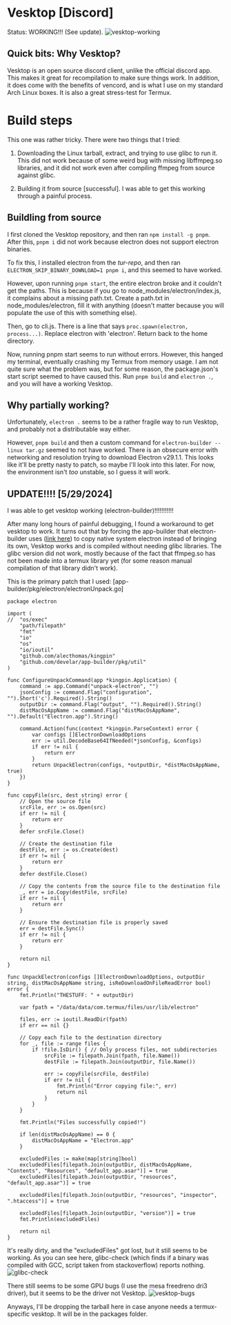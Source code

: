 # Vesktop [Discord]
Status: WORKING!!! (See update).
![vesktop-working](https://github.com/mzen17/Termux-Applications-Installation/assets/92705460/9c02298c-d685-4f4d-8384-c22b5f6a28b9)


## Quick bits: Why Vesktop?
Vesktop is an open source discord client, unlike the official discord app. This makes it great for recompilation to make sure things work. In addition, it does come with the benefits of vencord, and is what I use on my standard Arch Linux boxes. It is also a great stress-test for Termux.

# Build steps
This one was rather tricky. There were two things that I tried:
1. Downloading the Linux tarball, extract, and trying to use glibc to run it. This did not work because of some weird bug with missing libffmpeg.so libraries, and it did not work even after compiling ffmpeg from source against glibc.

2. Building it from source [successful]. I was able to get this working through a painful process.

## Buildling from source
I first cloned the Vesktop repository, and then ran `npm install -g pnpm`. After this, `pnpm i` did not work because electron does not support electron binaries.

To fix this, I installed electron from the *tur-repo*, and then ran `ELECTRON_SKIP_BINARY_DOWNLOAD=1 pnpm i`, and this seemed to have worked.

However, upon running `pnpm start`, the entire electron broke and it couldn't get the paths. This is because if you go to node_modules/electron/index.js, it complains about a missing path.txt. Create a path.txt in node_modules/electron, fill it with anything (doesn't matter because you will populate the use of this with something else).

Then, go to cli.js. There is a line that says `proc.spawn(electron, process...)`. Replace electron with 'electron'. Return back to the home directory.

Now, running pnpm start seems to run without errors. However, this hanged my terminal, eventually crashing my Termux from memory usage. I am not quite sure what the problem was, but for some reason, the package.json's start script seemed to have caused this. Run `pnpm build` and `electron .`, and you will have a working Vesktop.

## Why partially working?
Unfortunately, `electron .` seems to be a rather fragile way to run Vesktop, and probably not a distributable way either. 

However, `pnpm build` and then a custom command for `electron-builder --linux tar.gz` seemed to not have worked. There is an obsecure error with networking and resolution trying to download Electron v29.1.1. This looks like it'll be pretty nasty to patch, so maybe I'll look into this later. For now, the environment isn't *too* unstable, so I guess it will work.

## UPDATE!!!! [5/29/2024]
I was able to get vesktop working (electron-builder)!!!!!!!!!!!

After many long hours of painful debugging, I found a workaround to get vesktop to work. It turns out that by forcing the app-builder that electron-builder uses ([link here](https://github.com/develar/app-builder)) to copy native system electron instead of bringing its own, Vesktop works and is compiled without needing glibc libraries. The glibc version did not work, mostly because of the fact that ffmpeg.so has not been made into a termux library yet (for some reason manual compilation of that library didn't work). 

This is the primary patch that I used:
[app-builder/pkg/electron/electronUnpack.go]

```
package electron

import (
//	"os/exec"
	"path/filepath"
	"fmt"
	"io"
	"os"
	"io/ioutil"
	"github.com/alecthomas/kingpin"
	"github.com/develar/app-builder/pkg/util"
)

func ConfigureUnpackCommand(app *kingpin.Application) {
	command := app.Command("unpack-electron", "")
	jsonConfig := command.Flag("configuration", "").Short('c').Required().String()
	outputDir := command.Flag("output", "").Required().String()
	distMacOsAppName := command.Flag("distMacOsAppName", "").Default("Electron.app").String()

	command.Action(func(context *kingpin.ParseContext) error {
		var configs []ElectronDownloadOptions
		err := util.DecodeBase64IfNeeded(*jsonConfig, &configs)
		if err != nil {
			return err
		}
		return UnpackElectron(configs, *outputDir, *distMacOsAppName, true)
	})
}

func copyFile(src, dest string) error {
	// Open the source file
	srcFile, err := os.Open(src)
	if err != nil {
		return err
	}
	defer srcFile.Close()

	// Create the destination file
	destFile, err := os.Create(dest)
	if err != nil {
		return err
	}
	defer destFile.Close()

	// Copy the contents from the source file to the destination file
	_, err = io.Copy(destFile, srcFile)
	if err != nil {
		return err
	}

	// Ensure the destination file is properly saved
	err = destFile.Sync()
	if err != nil {
		return err
	}

	return nil
}

func UnpackElectron(configs []ElectronDownloadOptions, outputDir string, distMacOsAppName string, isReDownloadOnFileReadError bool) error {
	fmt.Println("THESTUFF: " + outputDir)
	
	var fpath = "/data/data/com.termux/files/usr/lib/electron"

	files, err := ioutil.ReadDir(fpath)
	if err == nil {}

	// Copy each file to the destination directory
	for _, file := range files {
		if !file.IsDir() { // Only process files, not subdirectories
			srcFile := filepath.Join(fpath, file.Name())
			destFile := filepath.Join(outputDir, file.Name())
			
			err := copyFile(srcFile, destFile)
			if err != nil {
				fmt.Println("Error copying file:", err)
				return nil
			}
		}
	}

	fmt.Println("Files successfully copied!")

	if len(distMacOsAppName) == 0 {
		distMacOsAppName = "Electron.app"
	}

	excludedFiles := make(map[string]bool)
	excludedFiles[filepath.Join(outputDir, distMacOsAppName, "Contents", "Resources", "default_app.asar")] = true
	excludedFiles[filepath.Join(outputDir, "resources", "default_app.asar")] = true

	excludedFiles[filepath.Join(outputDir, "resources", "inspector", ".htaccess")] = true

	excludedFiles[filepath.Join(outputDir, "version")] = true
	fmt.Println(excludedFiles)

	return nil
}
```
It's really dirty, and the "excludedFiles" got lost, but it still seems to be working. As you can see here, glibc-check (which finds if a binary was compiled with GCC, script taken from stackoverflow) reports nothing.
![glibc-check](https://github.com/mzen17/Termux-Applications-Installation/assets/92705460/1b332a9b-ec61-4723-b9b0-3ff7b6d87780)

There still seems to be some GPU bugs (I use the mesa freedreno dri3 driver), but it seems to be the driver not Vesktop.
![vesktop-bugs](https://github.com/mzen17/Termux-Applications-Installation/assets/92705460/d22eda67-7d7c-4e57-8c13-7cf6c8b2bd5e)

Anyways, I'll be dropping the tarball here in case anyone needs a termux-specific vesktop. It will be in the packages folder.
